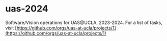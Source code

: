 # uas-2024

Software/Vision operations for UAS@UCLA, 2023-2024.
For a list of tasks, visit [https://github.com/orgs/uas-at-ucla/projects/1](https://github.com/orgs/uas-at-ucla/projects/1)

